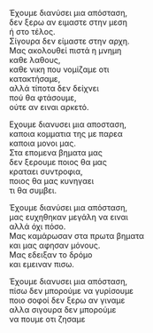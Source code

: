 Έχουμε διανύσει μια απόσταση,\
δεν ξερω αν ειμαστε στην μεση \
ή στο τέλος.\
Σίγουρα δεν είμαστε στην αρχη.\
Μας ακολουθεί πιστά η μνημη\
καθε λαθους,\
καθε νικη που νομίζαμε οτι \
κατακτήσαμε,\
αλλά τίποτα δεν δείχνει\
πού θα φτάσουμε,\
ούτε αν ειναι αρκετό.

Εχουμε διανυσει μια αποσταση,\
καποια κομματια της με παρεα\
καποια μονοι μας.\
Στα επομενα βηματα μας\
δεν ξερουμε ποιος θα μας\
κραταει συντροφια,\
ποιος θα μας κυνηγαει\
τι θα συμβει.

Έχουμε διανύσει μια απόσταση,\
μας ευχηθηκαν μεγάλη να ειναι\
αλλά όχι πόσο.\
Μας καμάρωσαν στα πρωτα βηματα\
και μας αφησαν μόνους.\
Μας εδειξαν το δρόμο\
και εμειναν πισω.

Έχουμε διανυσει μια απόσταση,\
πίσω δεν μπορούμε να γυρίσουμε\
ποιο σοφοί δεν ξερω αν γιναμε\
αλλα σιγουρα δεν μπορούμε\
να πουμε οτι ζησαμε


